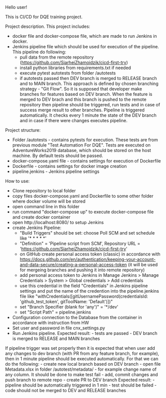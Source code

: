 Hello user!

This is CI/CD for DQE training project. 

Project description.
This project includes: 
- docker file and docker-compose file, which are made to run Jenkins in docker.
- Jenkins pipeline file which should be used for execution of the pipeline. 
This pipeline do following:
    - pull data from the remote repository (https://github.com/SiarheiZhamoidzik/cicd-first-try)
    - install python libraries from requirements.txt if needed
    - execute pytest autotests from folder /autotests 
    - if autotests passed then DEV branch is merged to RELEASE branch and to MAIN branch. 
    This approach is defined by chosen branching strategy - "Git Flow". So it is supposed that developer make branches for features based on DEV branch. When the feature is merged to DEV brach and this branch is pushed to the remote repository then pipeline should be triggered, run tests and in case of success merge result to other branches.
Pipeline is triggered automatically. It checks every 1 minute the state of the DEV branch and in case if there were changes executes pipeline.

Project structure:
- Folder /autotests - contains pytests for execution. These tests are from previous module "Test Automation For DQE". Tests are executed on AdventureWorks2019 database, which should be stored on the host machine. By default tests should be passed.
- docker-compose.yaml file - contains settings for execution of Dockerfile
- Dockerfile - contains settings for docker image creation
- pipeline.jenkins - Jenkins pipeline settings

How to use:
- Clone repository to local folder
- copy files docker-compose.yaml and Dockerfile to some other folder where docker volume will be stored 
- open command line in this folder 
- run command "docker-compose up" to execute docker-compose file and create docker container
- open http://localhost:8080/ to setup Jenkins
- create Jenkins Pipeline:
    - "Build Triggers" should be set: choose Poll SCM and set schedule like '* * * * *'
    - "Definition" = 'Pipeline script from SCM', Repository URL = 'https://github.com/SiarheiZhamoidzik/cicd-first-try'
    - on GitHub create personal access token (classic) in accordance with https://docs.github.com/en/authentication/keeping-your-account-and-data-secure/creating-a-personal-access-token (it will be used for mergeing branches and pushing it into remote repository)
    - add personal access token to Jenkins in Manage Jenkins > Manage Credentials > System > Global credentials > Add credentials
    - use this credential in the field "Credentials" in Jenkins pipeline settings and put the name of the credention into the pipeline.jenkins file like "withCredentials([gitUsernamePassword(credentialsId: 'github_test_token', gitToolName: 'Default')])"
    - set "Branch Specifier (blank for 'any')" = '*/dev'
    - set "Script Path" = pipeline.jenkins
- Configuration connection to the Database from the container in accordance with instruction from HW
- Set user and password in file cnx_settings.py
- Run Jenkins pipeline. 
    Expected result: 
        - tests are passed
        - DEV branch is merged to RELEASE and MAIN branches

If pipeline trigger was set properly then it is expected that when user add any changes to dev branch (with PR from any feature branch, for example), then in 1 minute pipeline should be executed automatically.
For that we can do the following:
    - create new local branch based on DEV branch
    - open file Metadata.xlsx in folder /autotest/metadata/
    - for example change name of any column. It should be done to make test fail
    - add, commit changes and push branch to remote repo
    - create PR to DEV branch 
    Expected result:
        - pipeline should be automatically triggered in 1 min
        - test should be failed
        - code should not be merged to DEV and RELEASE branches




